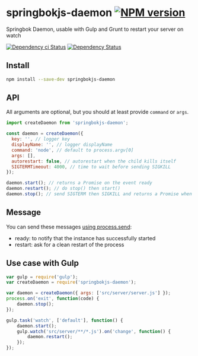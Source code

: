 # springbokjs-daemon [![NPM version][npm-image]][npm-url]

Springbok Daemon, usable with Gulp and Grunt to restart your server on watch

[![Dependency ci Status][dependencyci-image]][dependencyci-url]
[![Dependency Status][daviddm-image]][daviddm-url]

## Install

```bash
npm install --save-dev springbokjs-daemon
```

## API

All arguments are optional, but you should at least provide `command` or `args`.

```js
import createDaemon from 'springbokjs-daemon';

const daemon = createDaemon({
  key: '', // logger key
  displayName: '', // logger displayName
  command: 'node', // default to process.argv[0]
  args: [],
  autorestart: false, // autorestart when the child kills itself
  SIGTERMTimeout: 4000, // time to wait before sending SIGKILL
});

daemon.start(); // returns a Promise on the event ready
daemon.restart(); // do stop() then start()
daemon.stop(); // send SIGTERM then SIGKILL and returns a Promise when the child is killed.
```

## Message

You can send these messages [using process.send](https://nodejs.org/api/process.html#process_process_send_message_sendhandle_options_callback):
- ready: to notify that the instance has successfully started
- restart: ask for a clean restart of the process

## Use case with Gulp

```js
var gulp = require('gulp');
var createDaemon = require('springbokjs-daemon');

var daemon = createDaemon({ args: ['src/server/server.js'] });
process.on('exit', function(code) {
    daemon.stop();
});

gulp.task('watch', ['default'], function() {
    daemon.start();
    gulp.watch('src/server/**/*.js').on('change', function() {
        daemon.restart();
    });
});
```

[npm-image]: https://img.shields.io/npm/v/springbokjs-daemon.svg?style=flat-square
[npm-url]: https://npmjs.org/package/springbokjs-daemon
[daviddm-image]: https://david-dm.org/christophehurpeau/springbokjs-daemon.svg?style=flat-square
[daviddm-url]: https://david-dm.org/christophehurpeau/springbokjs-daemon
[dependencyci-image]: https://dependencyci.com/github/christophehurpeau/springbokjs-daemon/badge?style=flat-square
[dependencyci-url]: https://dependencyci.com/github/christophehurpeau/springbokjs-daemon
